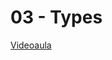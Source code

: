 # 03 - Types

[Videoaula](https://www.youtube.com/watch?v=voII0wn66k0&list=PLlAbYrWSYTiPanrzauGa7vMuve7_vnXG_&index=5)
